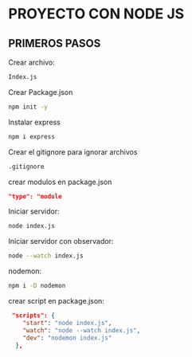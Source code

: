 # PROYECTO CON NODE JS

## PRIMEROS PASOS

Crear archivo:
```sh
Index.js
```
Crear Package.json
```sh
npm init -y
```

Instalar express
```sh
npm i express
```
Crear el gitignore para ignorar archivos
```sh
.gitignore
```

crear modulos en package.json

```json
"type": "module
```

Iniciar servidor:
```sh
node index.js
```

Iniciar servidor con observador:
```sh
node --watch index.js
```

nodemon:
```sh
npm i -D nodemon
```

crear script en package.json:

```json
 "scripts": {
    "start": "node index.js",
    "watch": "node --watch index.js",
    "dev": "nodemon index.js"
  },
```






